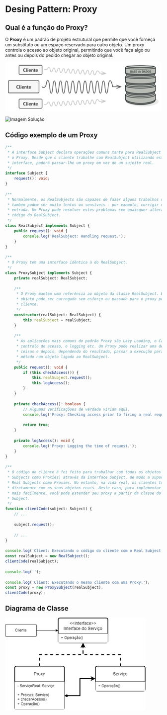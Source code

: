 # Desing Pattern: **Proxy**

## Qual é a função do **Proxy**?

O **Proxy** é um padrão de projeto estrutural que permite que você forneça um substituto ou um espaço reservado para outro objeto. Um proxy controla o acesso ao objeto original, permitindo que você faça algo ou antes ou depois do pedido chegar ao objeto original.

![Imagem Problema](problem.png)

![Imagem Solução
](solution.png)

## Código exemplo de um **Proxy**

```Typescript
/**
 * A interface Subject declara operações comuns tanto para RealSubject como para 
 * o Proxy. Desde que o cliente trabalhe com RealSubject utilizando esta 
 * interface, poderá passar-lhe um proxy em vez de um sujeito real.
 */
interface Subject {
    request(): void;
}

/**
 * Normalmente, os RealSubjects são capazes de fazer alguns trabalhos úteis que
 * também podem ser muito lentos ou sensíveis - por exemplo, corrigir dados de 
 * entrada. Um Proxy pode resolver estes problemas sem quaisquer alterações ao
 * código do RealSubject.
 */
class RealSubject implements Subject {
    public request(): void {
        console.log('RealSubject: Handling request.');
    }
}

/**
 * O Proxy tem uma interface idêntica à do RealSubject.
 */
class ProxySubject implements Subject {
    private realSubject: RealSubject;

    /**
     * O Proxy mantém uma referência ao objeto da classe RealSubject. Este 
     * objeto pode ser carregado sem esforço ou passado para o proxy pelo 
     * cliente.
     */
    constructor(realSubject: RealSubject) {
        this.realSubject = realSubject;
    }

    /**
     * As aplicações mais comuns do padrão Proxy são Lazy Loading, o Caching, o 
     * controlo do acesso, o logging etc. Um Proxy pode realizar uma destas 
     * coisas e depois, dependendo do resultado, passar a execução para o mesmo 
     * método num objeto ligado ao RealSubject.
     */
    public request(): void {
        if (this.checkAccess()) {
            this.realSubject.request();
            this.logAccess();
        }
    }

    private checkAccess(): boolean {
        // Algumas verificaçõoes de verdade viriam aqui.
        console.log('Proxy: Checking access prior to firing a real request.');

        return true;
    }

    private logAccess(): void {
        console.log('Proxy: Logging the time of request.');
    }
}

/**
 * O código do cliente é foi feito para trabalhar com todos os objetos (tanto 
 * Subjects como Proxies) através da interface Subject, de modo a suportar tanto 
 * Real Subjects como Proxies. No entanto, na vida real, os clientes trabalham 
 * diretamente com os seus objetos reais. Neste caso, para implementar o padrão 
 * mais facilmente, você pode estender seu proxy a partir da classe do Real
 * Subject.
 */
function clientCode(subject: Subject) {
    // ...

    subject.request();

    // ...
}

console.log('Client: Executando o código do cliente com o Real Subject:');
const realSubject = new RealSubject();
clientCode(realSubject);

console.log('');

console.log('Client: Executando o mesmo cliente com uma Proxy:');
const proxy = new ProxySubject(realSubject);
clientCode(proxy);
```

## Diagrama de Classe

![Imagem Diagrama](diagrama-proxy.png)
